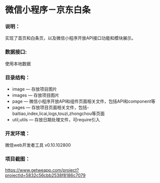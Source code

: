# 微信小程序－京东白条

### 说明：

实现了首页和白条页，以及微信小程序开放API接口功能和模块展示。

### 数据接口:

使用本地数据

### 目录结构：

- image — 存放项目图片
- images — 存放项目图片
- page — 微信小程序开放API和组件页面相关文件，包括API和component等
- pages — 存放项目页面相关文件，包括- baitiao,index,licai,logs,touzi,zhongchou等页面
- util,utils — 存放日期处理文件，可require引入

### 开发环境：

微信web开发者工具 v0.10.102800

### 项目截图：

https://www.getweapp.com/project?projectId=5832c56cbb2538f8186c7079